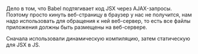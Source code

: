 Дело в том, что Babel подтягивает код JSX через AJAX-запросы. Поэтому просто кинуть веб-страницу в браузер у нас не получится, нам надо использовать для обращения к ней веб-сервер, то есть все файлы приложения должны быть размещены на веб-сервере.

Сначала использовали динамическую компиляцию, затем статическую для JSX в JS.